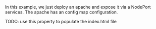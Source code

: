 In this example, we just deploy an apache and expose it via a NodePort services.
The apache has an config map configuration.

TODO: use this property to populate the index.html file
